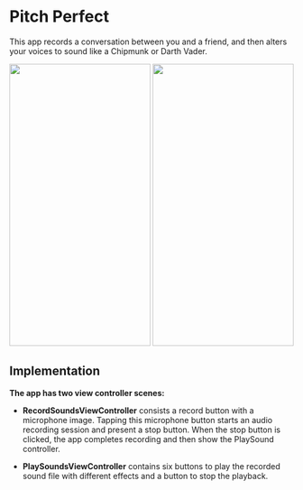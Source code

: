 # Pitch Perfect
This app records a conversation between you and a friend, and then alters your voices to sound like a Chipmunk or Darth Vader.

<p align="center">
  <img width="250" height="500" src="https://user-images.githubusercontent.com/27751735/55437890-c5a06280-55a8-11e9-8267-b78385bcefcc.png">
  
  <img width="250" height="500" src="https://user-images.githubusercontent.com/27751735/55437891-c5a06280-55a8-11e9-8efa-9dc22173a9f2.png">
</p>


## Implementation

**The app has two view controller scenes:**

* **RecordSoundsViewController**  consists a record button with a microphone image. Tapping this microphone button starts an audio recording session and present a stop button. When the stop button is clicked, the app completes recording and then show the PlaySound controller.

* **PlaySoundsViewController** contains six buttons to play the recorded sound file with different effects and a button to stop the playback.

